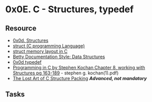# 0x0E. C - Structures, typedef

## Resource

- [0x0d. Structures](../references/Structures.pdf)
- [struct (C programming Language)](https://en.wikipedia.org/wiki/Struct_(C_programming_language))
- [struct memory layout in C](https://stackoverflow.com/questions/2748995/struct-memory-layout-in-c)
- [Betty Documentation Style: Data Structures](https://github.com/holbertonschool/Betty/wiki/Documentation:-Data-structures)
- [0x0d typedef](../references/typedef.pdf)
- [Programming in C by Stephen Kochan Chapter 8, working with Structures pg 163-189](../references/Programming_in_C_4th_Edition_by_Stephen_Kochan.pdf) \- stephen g. kochan\(1\).pdf)
- [The Lost Art of C Structure Packing](http://www.catb.org/esr/structure-packing/) ***Advanced, not mandatory***

## Tasks


